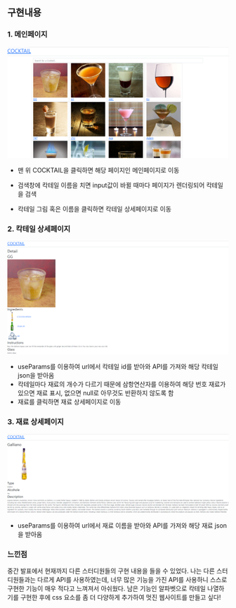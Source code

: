 ## 구현내용

### 1. 메인페이지

![image-20220429222812596](김지영_중간보고.assets/image-20220429222812596.png)

- 맨 위 COCKTAIL을 클릭하면 해당 페이지인 메인페이지로 이동

- 검색창에 칵테일 이름을 치면 input값이 바뀔 때마다 페이지가 렌더링되어 칵테일을 검색

- 칵테일 그림 혹은 이름을 클릭하면 칵테일 상세페이지로 이동

 

### 2. 칵테일 상세페이지

![image-20220429223720470](김지영_중간보고.assets/image-20220429223720470.png)

- useParams를 이용하여 url에서 칵테일 id를 받아와 API를 가져와 해당 칵테일 json을 받아옴
- 칵테일마다 재료의 개수가 다르기 때문에 삼항연산자를 이용하여 해당 번호 재료가 있으면 재료 표시, 없으면 null로 아무것도 반환하지 않도록 함
- 재료를 클릭하면 재료 상세페이지로 이동



### 3. 재료 상세페이지

![image-20220429224045264](김지영_중간보고.assets/image-20220429224045264.png)

- useParams를 이용하여 url에서 재료 이름을 받아와 API를 가져와 해당 재료 json을 받아옴



### 느낀점

중간 발표에서 현재까지 다른 스터디원들의 구현 내용을 들을 수 있었다. 나는 다른 스터디원들과는 다르게 API를 사용하였는데, 너무 많은 기능을 가진 API를 사용하니 스스로 구현한 기능이 매우 적다고 느껴져서 아쉬웠다. 남은 기능인 알파벳으로 칵테일 나열하기를 구현한 후에 css 요소를 좀 더 다양하게 추가하여 멋진 웹사이트를 만들고 싶다!

